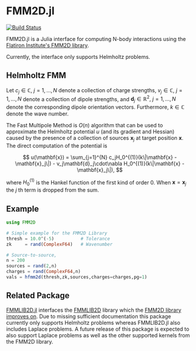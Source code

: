 # FMM2D.jl

[![Build Status](https://github.com/mipals/FMM2D.jl/actions/workflows/CI.yml/badge.svg?branch=main)](https://github.com/mipals/FMM2D.jl/actions/workflows/CI.yml?query=branch%3Amain)

FMM2D.jl is a Julia interface for computing N-body interactions using the [Flatiron Institute's FMM2D library](https://github.com/flatironinstitute/fmm2d/).

Currently, the interface only supports Helmholtz problems.

## Helmholtz FMM
Let $c_j \in \mathbb{C},\ j = 1,\dots,N$ denote a collection of charge strengths, $v_j \in \mathbb{C},\ j = 1,\dots,N$ denote a collection of dipole strengths, and $\mathbf{d}_j\in\mathbb{R}^2,\ j = 1,\dots,N$ denote the corresponding dipole orientation vectors. Furthermore, $k \in \mathbb{C}$ denote the wave number.

The Fast Multipole Method is $O(n)$ algorithm that can be used to approximate the Helmholtz potential $u$ (and its gradient and Hessian) caused by the presence of a collection of sources $\mathbf{x}_j$ at target position $\mathbf{x}$. The direct computation of the potential is 

$$
u(\mathbf{x}) = \sum_{j=1}^{N} c_jH_0^{(1)}(k\|\mathbf{x} - \mathbf{x}_j\|) - v_j\mathbf{d}_j\cdot\nabla H_0^{(1)}(k\|\mathbf{x} - \mathbf{x}_j\|),
$$

where $H_0^{(1)}$ is the Hankel function of the first kind of order 0. When $\mathbf{x} = \mathbf{x}_j$ the $j$ th term is dropped from the sum.


## Example
```julia
using FMM2D

# Simple example for the FMM2D Library
thresh = 10.0^(-5)          # Tolerance
zk     = rand(ComplexF64)   # Wavenumber

# Source-to-source,
n = 200
sources = rand(2,n)
charges = rand(ComplexF64,n)
vals = hfmm2d(thresh,zk,sources,charges=charges,pg=1)
```

## Related Package
[FMMLIB2D.jl](https://github.com/ludvigak/FMMLIB2D.jl) interfaces the [FMMLIB2D](https://github.com/zgimbutas/fmmlib2d) library which the [FMM2D library improves on](https://fmm2d.readthedocs.io/en/latest/). Due to missing sufficient documentation this package currently only supports Helmholtz problems whereas FMMLIB2D.jl also includes Laplace problems. A future release of this package is expected to also support Laplace problems as well as the other supported kernels from the FMM2D library.  

